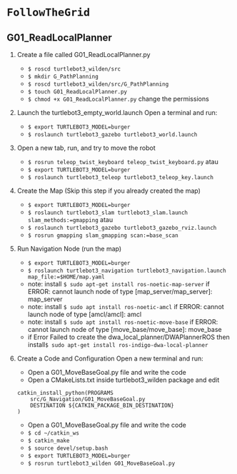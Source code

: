 # `FollowTheGrid`

## G01_ReadLocalPlanner

1. Create a file called G01_ReadLocalPlanner.py

   - `$ roscd turtlebot3_wilden/src`
   - `$ mkdir G_PathPlanning`
   - `$ roscd turtlebot3_wilden/src/G_PathPlanning`
   - `$ touch G01_ReadLocalPlanner.py`
   - `$ chmod +x G01_ReadLocalPlanner.py` change the permissions

2. Launch the turtlebot3_empty_world.launch
   Open a terminal and run:

   - `$ export TURTLEBOT3_MODEL=burger`
   - `$ roslaunch turtlebot3_gazebo turtlebot3_world.launch` 

3. Open a new tab, run, and try to move the robot
   - `$ rosrun teleop_twist_keyboard teleop_twist_keyboard.py`
   atau
   - `$ export TURTLEBOT3_MODEL=burger`
   - `$ roslaunch turtlebot3_teleop turtlebot3_teleop_key.launch`

4. Create the Map (Skip this step if you already created the map)
   - `$ export TURTLEBOT3_MODEL=burger`
   - `$ roslaunch turtlebot3_slam turtlebot3_slam.launch slam_methods:=gmapping`
   atau
   - `$ roslaunch turtlebot3_gazebo turtlebot3_gazebo_rviz.launch`
   - `$ rosrun gmapping slam_gmapping scan:=base_scan`

5. Run Navigation Node (run the map)
   - `$ export TURTLEBOT3_MODEL=burger`
   - `$ roslaunch turtlebot3_navigation turtlebot3_navigation.launch map_file:=$HOME/map.yaml`
   - note: install `$ sudo apt-get install ros-noetic-map-server` if ERROR: cannot launch node of type [map_server/map_server]: map_server
   - note: install `$ sudo apt install ros-noetic-amcl` if ERROR: cannot launch node of type [amcl/amcl]: amcl
   - note: install `$ sudo apt install ros-noetic-move-base` if ERROR: cannot launch node of type [move_base/move_base]: move_base
   - if Error Failed to create the dwa_local_planner/DWAPlannerROS then install`$ sudo apt-get install ros-indigo-dwa-local-planner`



4. Create a Code and Configuration
   Open a new terminal and run:

   - Open a G01_MoveBaseGoal.py file and write the code
   - Open a CMakeLists.txt inside turtlebot3_wilden package and edit

   ```
   catkin_install_python(PROGRAMS
       src/G_Navigation/G01_MoveBaseGoal.py
       DESTINATION ${CATKIN_PACKAGE_BIN_DESTINATION}
   )
   ```

   - Open a G01_MoveBaseGoal.py file and write the code
   - `$ cd ~/catkin_ws`
   - `$ catkin_make`
   - `$ source devel/setup.bash`
   - `$ export TURTLEBOT3_MODEL=burger`
   - `$ rosrun turtlebot3_wilden G01_MoveBaseGoal.py`